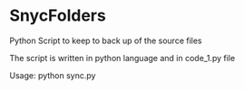 # SnycFolders
Python Script to keep to back up of the source files


The script is written in python language and in code_1.py file

Usage: python sync.py <sourceDir> <replicaDir> <interval> <logFilename>

